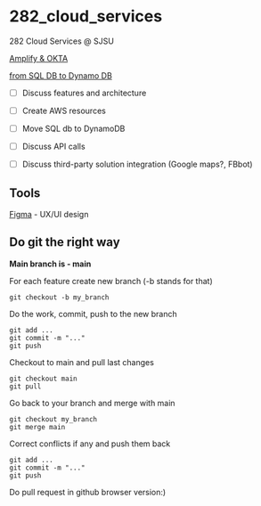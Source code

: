 # 282_cloud_services
282 Cloud Services @ SJSU 

[Amplify & OKTA](https://aws.amazon.com/blogs/mobile/building-an-application-with-aws-amplify-amazon-cognito-and-an-openid-connect-identity-provider/)

[from SQL DB to Dynamo DB](https://aws.amazon.com/dms/?nc=bc&pg=pr)


- [ ] Discuss features and architecture
- [ ] Create AWS resources
- [ ] Move SQL db to DynamoDB
- [ ] Discuss API calls
- [ ] Discuss third-party solution integration (Google maps?, FBbot)


## Tools

[Figma](https://www.figma.com/) - UX/UI design


## Do git the right way

**Main branch is - main**

For each feature create new branch (-b stands for that)
```
git checkout -b my_branch
```

Do the work, commit, push to the new branch

```
git add ...
git commit -m "..."
git push 
```

Checkout to main and pull last changes
```
git checkout main
git pull
```

Go back to your branch and merge with main
```
git checkout my_branch
git merge main
```
Correct conflicts if any and push them back
```
git add ...
git commit -m "..."
git push
```

Do pull request in github browser version:)




